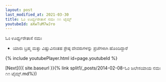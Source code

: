 ```yaml
---
layout: post
last_modified_at: 2021-03-30
title: ಓಂ ಊರ್ಧ್ವರೇತಾಸೆ ನಮಃ ೧೧ ಟೈಮ್ಸ್
youtubeId: aXwTuM7wJro
---
```

 
 
 ಓಂ ಊರ್ಧ್ವರೇತಾಸೆ ನಮಃ  
 
 -  ಯಾರು ಬ್ರಹ್ಮ ಮತ್ತು ವಿಷ್ಣುವಿನಂತಹ ಶ್ರೇಷ್ಠ ದೇವರುಗಳನ್ನು ಪ್ರಜೆಗಳಾಗಿ ಹೊಂದಿದ್ದಾರೆ 
 
  
 
  
 
 
 
 
 
 


{% include youtubePlayer.html id=page.youtubeId %}
 
[Next]({{ site.baseurl }}{% link  split1/_posts/2014-02-08-ಓಂ ಜಲೇಸಯಾಯ ನಮಃ ೧೧ ಟೈಮ್ಸ್.md%})
 
